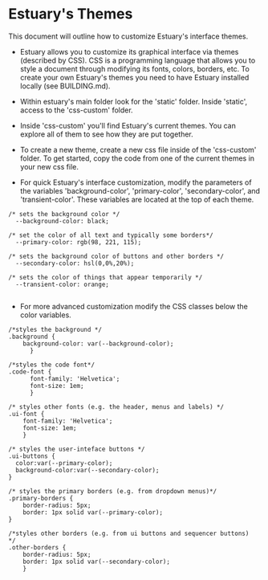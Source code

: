 # Estuary's Themes

This document will outline how to customize Estuary's interface themes.

- Estuary allows you to customize its graphical interface via themes (described by CSS). CSS is a programming language that allows you to style a document through modifying its fonts, colors, borders, etc. To create your own Estuary's themes you need to have Estuary installed locally (see BUILDING.md).

- Within estuary's main folder look for the 'static' folder. Inside 'static', access to the 'css-custom' folder.

- Inside 'css-custom' you'll find Estuary's current themes. You can explore all of them to see how they are put together.

- To create a new theme, create a new css file inside of the 'css-custom' folder. To get started, copy the code from one of the current themes in your new css file.

- For quick Estuary's interface customization, modify the parameters of the variables 'background-color', 'primary-color', 'secondary-color', and 'transient-color'. These variables are located at the top of each theme.

```
/* sets the background color */
  --background-color: black;

/* set the color of all text and typically some borders*/
  --primary-color: rgb(98, 221, 115);

/* sets the background color of buttons and other borders */
  --secondary-color: hsl(0,0%,20%);

/* sets the color of things that appear temporarily */
  --transient-color: orange;


```

- For more advanced customization modify the CSS classes below the color variables.

```
/*styles the background */
.background {
    background-color: var(--background-color);
	  }

/*styles the code font*/
.code-font {
	  font-family: 'Helvetica';
	  font-size: 1em;
	  }

/* styles other fonts (e.g. the header, menus and labels) */
.ui-font {
	font-family: 'Helvetica';
	font-size: 1em;
	}

/* styles the user-inteface buttons */
.ui-buttons {
  color:var(--primary-color);
  background-color:var(--secondary-color);
}

/* styles the primary borders (e.g. from dropdown menus)*/
.primary-borders {
	border-radius: 5px;
    border: 1px solid var(--primary-color);
}

/*styles other borders (e.g. from ui buttons and sequencer buttons)  */
.other-borders {
    border-radius: 5px;
    border: 1px solid var(--secondary-color);
    }
```
